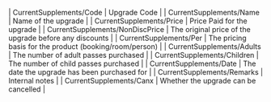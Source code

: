 | CurrentSupplements/Code         | Upgrade Code                                                                                                                                                                                                  |
| CurrentSupplements/Name         | Name of the upgrade                                                                                                                                                                                           |
| CurrentSupplements/Price        | Price Paid for the upgrade                                                                                                                                                                                    |
| CurrentSupplements/NonDiscPrice | The original price of the upgrade before any discounts                                                                                                                                                        |
| CurrentSupplements/Per          | The pricing basis for the product (booking/room/person)                                                                                                                                                       |
| CurrentSupplements/Adults       | The number of adult passes purchased                                                                                                                                                                          |
| CurrentSupplements/Children     | The number of child passes purchased                                                                                                                                                                          |
| CurrentSupplements/Date         | The date the upgrade has been purchased for                                                                                                                                                                   |
| CurrentSupplements/Remarks      | Internal notes                                                                                                                                                                                                |
| CurrentSupplements/Canx         | Whether the upgrade can be cancelled                                                                                                                                                                          |